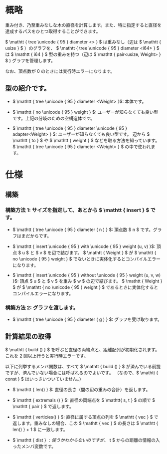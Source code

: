 # 概略

重み付き、乃至重みなしな木の直径を計算します。また、特に指定すると直径を達成するパスをひとつ取得することができます。

$ \mathtt { tree \unicode { 95 } diameter \<\> } $ は重みなし（辺は $ \mathtt { usize } $ ）のグラフを、
$ \mathtt { tree \unicode { 95 } diameter \<i64\> } $ は $ \mathtt { i64 } $ 型の重みを持つ（辺は $ \mathtt { pair\<usize, Weight\> } $ ) グラフを管理します。

なお、頂点数が 0 のときには実行時エラーになります。


## 型の紹介です。

- $ \mathtt { tree \unicode { 95 } diameter \<Weight\> }$: 本体です。

- $ \mathtt { no \unicode { 95 } weight } $: ユーザーが知らなくても良い型です。上記の分岐のための空構造体です。

- $ \mathtt { tree \unicode { 95 } diameter \unicode { 95 } adapter\<Weight\> } $: ユーザーが知らなくても良い型です。
辺から $ \mathtt { to } $ や $ \mathtt { weight } $ などを取る方法を知っています。
$ \mathtt { tree \unicode { 95 } diameter \<Weight\> } $ の中で使われます。


# 仕様

## 構築

### 構築方法 1: サイズを指定して、あとから $ \mathtt { insert } $ です。

- $ \mathtt { tree \unicode { 95 } diameter ( n ) } $: 頂点数 $ n $ です。グラフはまだからです。

- $ \mathtt { insert \unicode { 95 } with \unicode { 95 } weight (u, v) }$:
頂点 $ u $ と $ v $ を辺で結びます。
$ \mathtt { Weight } $ が $ \mathtt { no \unicode { 95 } weight } $ でないときに実体化するとコンパイルエラーになります。

- $ \mathtt { insert \unicode { 95 } without \unicode { 95 } weight (u, v, w) }$:
頂点 $ u $ と $ v $ を重み $ w $ の辺で結びます。
$ \mathtt { Weight } $ が $ \mathtt { no \unicode { 95 } weight } $ であるときに実体化するとコンパイルエラーになります。


### 構築方法 2: グラフを渡します。

- $ \mathtt { tree \unicode { 95 } diameter ( g ) } $: グラフを受け取ります。


## 計算結果の取得

$ \mathtt { build () } $ を呼ぶと直径の両端点と、距離配列が初期化されます。
これを 2 回以上行うと実行時エラーです。

以下に列挙するメンバ関数は、すべて $ \mathtt { build () } $ が済んでいる前提ですが、済んでいない場合には呼ばれるのでよいです。
（なので、$ \mathtt { const } $ はいっさいついていません。）

- $ \mathtt { len() } $: 直径の長さ（間の辺の重みの合計）を返します。

- $ \mathtt { extremals () } $: 直径の両端点を $ \mathtt{ s, t } $ の順で $ \mathtt { pair } $ で返します。

- $ \mathtt { verticies() } $: 直径に属する頂点の列を $ \mathtt { vec } $ で返します。重みなしの場合、この $ \mathtt { vec } $ の長さは $ \mathtt { len() } + 1 $ に一致します。

- $ \mathtt { dist } $: 使うかわからないのですが、$ t $ からの距離の情報の入ったメンバ変数です。
